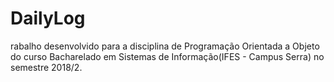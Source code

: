 # DailyLog
rabalho desenvolvido para a disciplina de Programação Orientada a Objeto do curso Bacharelado em Sistemas de Informação(IFES - Campus Serra) no semestre 2018/2.
